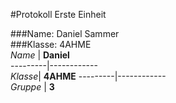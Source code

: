 #Protokoll Erste Einheit  
  
###Name: Daniel Sammer  
###Klasse: 4AHME  
   *Name* | **Daniel**  
 ---------|------------  
  *Klasse*| **4AHME** 
 ---------|------------  
 *Gruppe* |   **3**  
 
 


